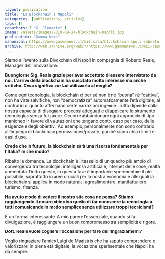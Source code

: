 ```yaml
---
layout: publication
title: "La Blockchain a Napoli"
categories: [publications, articles]
tags: []
coauthors: [ "G. Clemente" ]
image: /assets/images/2019-09-24-blockchain-napoli.jpg
publication: "Gamma News"
canonical: https://www.gammanews.it/mii-casa/blockchain-napoli-roberto-reale/
archive: http://web.archive.org/web/*/https://www.gammanews.it/mii-casa/blockchain-napoli-roberto-reale/
---
```


Siamo all’evento sulla Blockchain di Napoli in compagnia di Roberto Reale, Manager dell’innovazione.

**Buongiorno Sig. Reale grazie per aver accettato di essere intervistato da noi. L’arrivo della blockchain ha suscitato molto interesse ma anche critiche. Cosa significa per Lei utilizzarla al meglio?**

Come ogni tecnologia, la blockchain di per sé non è né “buona” né “cattiva”, non ha virtù salvifiche, non “democratizza” automaticamente l’età digitale, al contrario di quanto affermano certe narrazioni ingenue. Tutto dipende dalla nostra capacità di disegnare processi adeguati e di applicare lo strumento tecnologico senza forzature. Occorre abbandonare ogni approccio di tipo manicheo in favore di valutazioni che tengano conto, caso per caso, delle esigenze e degli obiettivi. Ad esempio, personalmente non sono contrario all’impiego di blockchain permissioned/private, purché siano chiari limiti e casi d’uso.

**Crede che in futuro, la blockchain sarà una risorsa fondamentale per l’Italia? In che modo?**

Ribalto la domanda. La blockchain è il tassello di un quadro più ampio di convergenza tra tecnologie: intelligenza artificiale, internet delle cose, realtà aumentata. Detto questo, in questa fase è importante sperimentare il più possibile, soprattutto in aree cruciali per la nostra economia e alle quali la blockchain si applica in modo naturale: agroalimentare, manifatturiero, turismo, finanza.

**Ha avuto modo di vedere il nostro sito cosa ne pensa? Stiamo raggiungendo il nostro obiettivo quello di far conoscere la tecnologia a tutti comunicando in modo semplice senza utilizzare troppi tecnicismi?**

È un format interessante. A mio parere l’essenziale, quando si fa divulgazione, è raggiungere un buon compromesso tra semplicità e rigore.

**Dott. Reale vuole cogliere l’occasione per fare dei ringraziamenti?**

Voglio ringraziare l’amico Luigi de Magistris che ha saputo comprendere e valorizzare, in piena età digitale, la vocazione sperimentale che Napoli ha da sempre.
